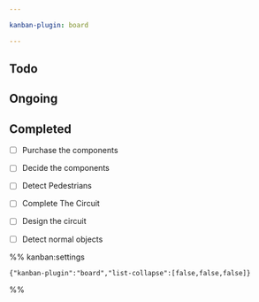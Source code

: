 ```yaml
---

kanban-plugin: board

---
```


## Todo



## Ongoing



## Completed

- [ ] Purchase the components
- [ ] Decide the components
- [ ] Detect Pedestrians
- [ ] Complete The Circuit
- [ ] Design the circuit
- [ ] Detect normal objects




%% kanban:settings
```
{"kanban-plugin":"board","list-collapse":[false,false,false]}
```
%%